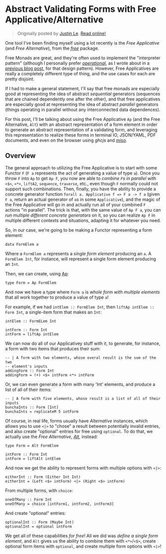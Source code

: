 Abstract Validating Forms with Free Applicative/Alternative
===========================================================

> Originally posted by [Justin Le](https://blog.jle.im/).
> [Read online!](https://blog.jle.im/entry/forms-with-free-applicative-alternative.html)

One tool I've been finding myself using a lot recently is the *Free Applicative*
(and *Free Alternative*), from the
*[free](https://hackage.haskell.org/package/free)* package.

Free Monads are great, and they're often used to implement the "interpreter
pattern" (although I personally prefer
*[operational](https://hackage.haskell.org/package/operational)*, as I wrote
about in a [previous blog
post](https://blog.jle.im/entry/interpreters-a-la-carte-duet.html), for that
design pattern). However, Free Applicatives are really a completely different
type of thing, and the use cases for each are pretty disjoint.

If I had to make a general statement, I'll say that free monads are especially
good at representing the idea of abstract *sequential* generators (sequences
that are chained dependently one after the other), and that free applicatives
are especially good at representing the idea of abstract *parallel* generators
(things operating in parallel without any interconnected data dependences).

For this post, I'll be talking about using the Free Applicative `Ap` (and the
Free Alternative, `Alt`) with an abstract representation of a form element in
order to generate an abstract representation of a validating form, and
leveraging this representation to realize these forms in terminal IO, JSON/YAML,
PDF documents, and even on the browser using *ghcjs* and
*[miso](https://hackage.haskell.org/package/miso)*.

Overview
--------

The general approach to utilizing the Free Applicative is to start with some
Functor `F` (`F a` represents the act of generating a value of type `a`). Once
you throw `F` into `Ap` to get `Ap F`, you now are able to *combine `F`s in
parallel* with `<$>`, `<*>`, `liftA2`, `sequence`, `traverse`, etc., even though
`F` normally could not support such combinations. Then, finally, you have the
ability to provide a concrete generator function
`forall a. Applicative f => F a -> f a` (given `F a`, return an actual generator
of `a`s in some `Applicative`), and the magic of the Free Applicative will go in
and actually run all of your combined `F` actions "in parallel". The trick is
that, with the same value of `Ap F a`, you can *run multiple different concrete
generators* on it, so you can realize `Ap F` in multiple different contexts and
situations, adapting it for whatever you need.

So, in our case, we're going to be making a Functor representing a form element:

``` {.haskell}
data FormElem a
```

Where a `FormElem a` represents a *single form element* producing an `a`. A
`FormElem Int`, for instance, will represent a single form element producing an
`Int`.

Then, we can create, using
[Ap](https://hackage.haskell.org/package/free/docs/Control-Applicative-Free.html):

``` {.haskell}
type Form = Ap FormElem
```

And now we have a type where `Form a` is *whole form with multiple elements*
that all work together to produce a value of type `a`!

For example, if we had `intElem :: FormElem Int`, then
`liftAp intElem :: Form Int`, a single-item form that makes an `Int`:

``` {.haskell}
intElem :: FormELem Int

intForm :: Form Int
intForm = liftAp intElem
```

We can now do all of our Applicativey stuff with it, to generate, for instance,
a form with two items that produces their sum:

``` {.haskell}
-- | A form with two elements, whose overal result is the sum of the two
-- element's inputs
addingForm :: Form Int
addingForm = (+) <$> intForm <*> intForm
```

Or, we can even generate a form with many 'Int' elements, and produce a list of
all of their items:

``` {.haskell}
-- | A form with five elements, whose result is a list of all of their inputs
bunchaInts :: Form [Int]
bunchaInts = replicateM 5 intForm
```

Of course, in real life, forms usually have *Alternative* instances, which
allows you to use `<|>` to "chose" a result between potentially invalid entries,
and also create "optional" entries for free using `optional`. To do that, we
actually use the *Free Alternative*,
*[Alt](https://hackage.haskell.org/package/free/docs/Control-Alternative-Free-Final.html)*,
instead:

``` {.haskell}
type Form = Alt FormElem

intForm :: Form Int
intForm = liftAlt intElem
```

And now we get the ability to represent forms with multiple options with `<|>`:

``` {.haskell}
eitherInt :: Form (Either Int Int)
eitherInt = (Left <$> intForm) <|> (Right <$> intForm)
```

From multiple forms, with `choice`:

``` {.haskell}
oneOfMany :: Form Int
oneOfMany = choice [intForm1, intForm2, intForm3]
```

And create "optional" entries:

``` {.haskell}
optionalInt :: Form (Maybe Int)
optionalInt = optional intForm
```

We get all of these capabilities *for free*! All we did was *define a single
form element*, and `Alt` gives us the ability to combine them with `<*>`/`<$>`,
create optional form items with `optional`, and create multiple form options
with `<|>`!
